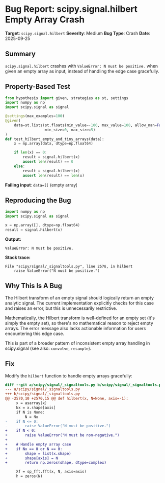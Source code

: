 # Bug Report: scipy.signal.hilbert Empty Array Crash

**Target**: `scipy.signal.hilbert`
**Severity**: Medium
**Bug Type**: Crash
**Date**: 2025-09-25

## Summary

`scipy.signal.hilbert` crashes with `ValueError: N must be positive.` when given an empty array as input, instead of handling the edge case gracefully.

## Property-Based Test

```python
from hypothesis import given, strategies as st, settings
import numpy as np
import scipy.signal as signal

@settings(max_examples=100)
@given(
    data=st.lists(st.floats(min_value=-100, max_value=100, allow_nan=False, allow_infinity=False),
                  min_size=0, max_size=5)
)
def test_hilbert_empty_and_tiny_arrays(data):
    x = np.array(data, dtype=np.float64)

    if len(x) == 0:
        result = signal.hilbert(x)
        assert len(result) == 0
    else:
        result = signal.hilbert(x)
        assert len(result) == len(x)
```

**Failing input**: `data=[]` (empty array)

## Reproducing the Bug

```python
import numpy as np
import scipy.signal as signal

x = np.array([], dtype=np.float64)
result = signal.hilbert(x)
```

**Output:**
```
ValueError: N must be positive.
```

**Stack trace:**
```
File "scipy/signal/_signaltools.py", line 2578, in hilbert
    raise ValueError("N must be positive.")
```

## Why This Is A Bug

The Hilbert transform of an empty signal should logically return an empty analytic signal. The current implementation explicitly checks for this case and raises an error, but this is unnecessarily restrictive.

Mathematically, the Hilbert transform is well-defined for an empty set (it's simply the empty set), so there's no mathematical reason to reject empty arrays. The error message also lacks actionable information for users encountering this edge case.

This is part of a broader pattern of inconsistent empty array handling in scipy.signal (see also: `convolve`, `resample`).

## Fix

Modify the `hilbert` function to handle empty arrays gracefully:

```diff
diff --git a/scipy/signal/_signaltools.py b/scipy/signal/_signaltools.py
--- a/scipy/signal/_signaltools.py
+++ b/scipy/signal/_signaltools.py
@@ -2570,10 +2570,15 @@ def hilbert(x, N=None, axis=-1):
     x = asarray(x)
     Nx = x.shape[axis]
     if N is None:
         N = Nx
-    if N <= 0:
-        raise ValueError("N must be positive.")
+    if N < 0:
+        raise ValueError("N must be non-negative.")
+
+    # Handle empty array case
+    if Nx == 0 or N == 0:
+        shape = list(x.shape)
+        shape[axis] = N
+        return np.zeros(shape, dtype=complex)

     Xf = sp_fft.fft(x, N, axis=axis)
     h = zeros(N)
```